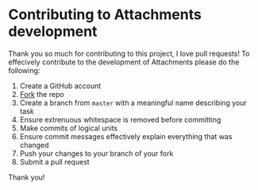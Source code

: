 # Contributing to Attachments development

Thank you so much for contributing to this project, I love pull requests! To effecively contribute to the development of Attachments please do the following:

1. Create a GitHub account
1. [Fork](https://help.github.com/articles/fork-a-repo) the repo
1. Create a branch from `master` with a meaningful name describing your task
1. Ensure extrenuous whitespace is removed before committing
1. Make commits of logical units
1. Ensure commit messages effectively explain everything that was changed
1. Push your changes to your branch of your fork
1. Submit a pull request

Thank you!